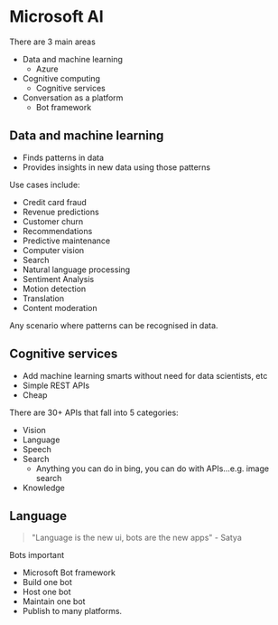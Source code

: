 # Microsoft AI

There are 3 main areas

- Data and machine learning
  - Azure
- Cognitive computing
  - Cognitive services
- Conversation as a platform
  - Bot framework

## Data and machine learning

- Finds patterns in data
- Provides insights in new data using those patterns

Use cases include:

- Credit card fraud
- Revenue predictions
- Customer churn
- Recommendations
- Predictive maintenance
- Computer vision
- Search
- Natural language processing
- Sentiment Analysis
- Motion detection
- Translation
- Content moderation

Any scenario where patterns can be recognised in data.

## Cognitive services

- Add machine learning smarts without need for data scientists, etc
- Simple REST APIs
- Cheap

There are 30+ APIs that fall into 5 categories:

- Vision
- Language
- Speech
- Search
  - Anything you can do in bing, you can do with APIs…e.g. image search
- Knowledge

## Language

>"Language is the new ui, bots are the new apps" - Satya

Bots important

- Microsoft Bot framework
- Build one bot
- Host one bot
- Maintain one bot
- Publish to many platforms.